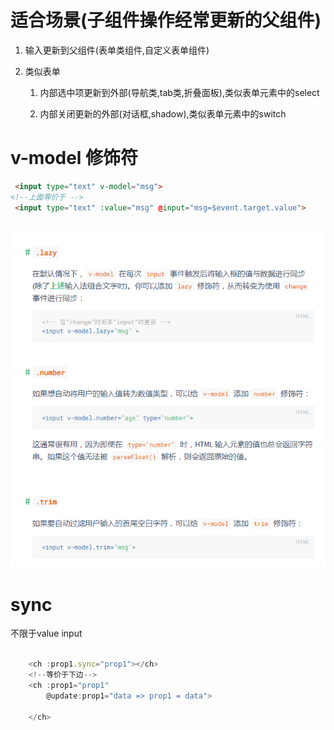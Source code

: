 # 适合场景(子组件操作经常更新的父组件)

1. 输入更新到父组件(表单类组件,自定义表单组件)

2. 类似表单

   1. 内部选中项更新到外部(导航类,tab类,折叠面板),类似表单元素中的select

   1. 内部关闭更新的外部(对话框,shadow),类似表单元素中的switch

# v-model 修饰符
```html
 <input type="text" v-model="msg">
<!--上面等价于 -->
 <input type="text" :value="msg" @input="msg=$event.target.value"> 
   
```
![](1.png)

# sync
不限于value input
```javascript

    <ch :prop1.sync="prop1"></ch>
    <!--等价于下边-->
    <ch :prop1="prop1"
        @update:prop1="data => prop1 = data">

    </ch>
```    

